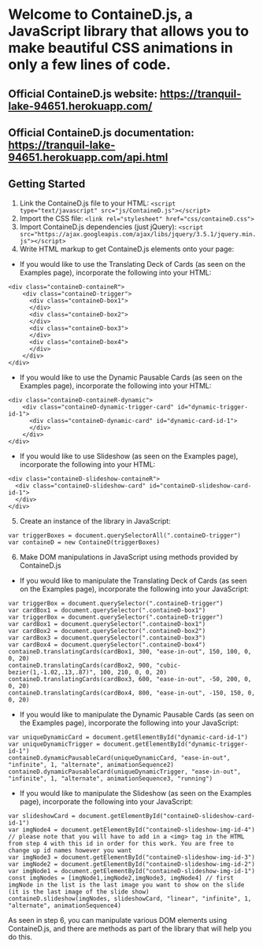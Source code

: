# Welcome to ContaineD.js, a JavaScript library that allows you to make beautiful CSS animations in only a few lines of code. 
## Official ContaineD.js website: https://tranquil-lake-94651.herokuapp.com/
## Official ContaineD.js documentation: https://tranquil-lake-94651.herokuapp.com/api.html

## Getting Started
1. Link the ContaineD.js file to your HTML: ```<script type="text/javascript" src="js/ContaineD.js"></script>```
2. Import the CSS file: ```<link rel="stylesheet" href="css/containeD.css">```
3. Import ContaineD.js dependencies (just jQuery): ```<script src="https://ajax.googleapis.com/ajax/libs/jquery/3.5.1/jquery.min.js"></script>```
4. Write HTML markup to get ContaineD.js elements onto your page:
- If you would like to use the Translating Deck of Cards (as seen on the Examples page), incorporate the following into your HTML:
```
<div class="containeD-containeR">
    <div class="containeD-trigger"> 
      <div class="containeD-box1">
      </div>
      <div class="containeD-box2">
      </div>
      <div class="containeD-box3">
      </div>
      <div class="containeD-box4">
      </div>
    </div>
</div>
```

- If you would like to use the Dynamic Pausable Cards (as seen on the Examples page), incorporate the following into your HTML:
```
<div class="containeD-containeR-dynamic">
    <div class="containeD-dynamic-trigger-card" id="dynamic-trigger-id-1">
      <div class="containeD-dynamic-card" id="dynamic-card-id-1">
      </div>
    </div>
</div>
```

- If you would like to use Slideshow (as seen on the Examples page), incorporate the following into your HTML:
```
<div class="containeD-slideshow-containeR">
  <div class="containeD-slideshow-card" id="containeD-slideshow-card-id-1">
  </div>
</div>
```

5. Create an instance of the library in JavaScript:
```
var triggerBoxes = document.querySelectorAll(".containeD-trigger")
var containeD = new ContaineD(triggerBoxes)
```

6. Make DOM manipulations in JavaScript using methods provided by ContaineD.js

- If you would like to manipulate the Translating Deck of Cards (as seen on the Examples page), incorporate the following into your JavaScript:
```
var triggerBox = document.querySelector(".containeD-trigger")
var cardBox1 = document.querySelector(".containeD-box1")
var triggerBox = document.querySelector(".containeD-trigger")
var cardBox1 = document.querySelector(".containeD-box1")
var cardBox2 = document.querySelector(".containeD-box2")
var cardBox3 = document.querySelector(".containeD-box3")
var cardBox4 = document.querySelector(".containeD-box4")
containeD.translatingCards(cardBox1, 300, "ease-in-out", 150, 100, 0, 0, 20)
containeD.translatingCards(cardBox2, 900, "cubic-bezier(1,-1.02,.13,.87)", 100, 210, 0, 0, 20)
containeD.translatingCards(cardBox3, 600, "ease-in-out", -50, 200, 0, 0, 20)
containeD.translatingCards(cardBox4, 800, "ease-in-out", -150, 150, 0, 0, 20)
```

- If you would like to manipulate the Dynamic Pausable Cards (as seen on the Examples page), incorporate the following into your JavaScript:
```
var uniqueDynamicCard = document.getElementById("dynamic-card-id-1")
var uniqueDynamicTrigger = document.getElementById("dynamic-trigger-id-1")
containeD.dynamicPausableCard(uniqueDynamicCard, "ease-in-out", "infinite", 1, "alternate", animationSequence2)
containeD.dynamicPausableCard(uniqueDynamicTrigger, "ease-in-out", "infinite", 1, "alternate", animationSequence3, "running")
```

- If you would like to manipulate the Slideshow (as seen on the Examples page), incorporate the following into your JavaScript:
```
var slideshowCard = document.getElementById("containeD-slideshow-card-id-1")
var imgNode4 = document.getElementById("containeD-slideshow-img-id-4") // please note that you will have to add in a <img> tag in the HTML from step 4 with this id in order for this work. You are free to change up id names however you want
var imgNode3 = document.getElementById("containeD-slideshow-img-id-3")
var imgNode2 = document.getElementById("containeD-slideshow-img-id-2")
var imgNode1 = document.getElementById("containeD-slideshow-img-id-1")
const imgNodes = [imgNode1,imgNode2,imgNode3, imgNode4] // first imgNode in the list is the last image you want to show on the slide (it is the last image of the slide show)
containeD.slideshow(imgNodes, slideshowCard, "linear", "infinite", 1, "alternate", animationSequence4)
```

As seen in step 6, you can manipulate various DOM elements using ContaineD.js, and there are methods as part of the library that will help you do this.













